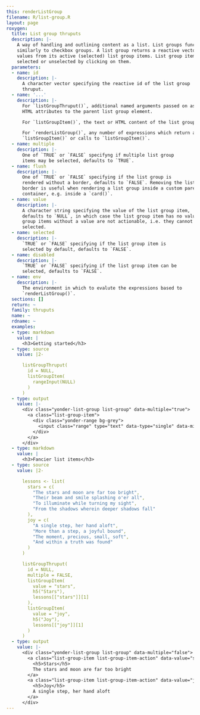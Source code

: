 ```yaml
---
this: renderListGroup
filename: R/list-group.R
layout: page
roxygen:
  title: List group thruputs
  description: |-
    A way of handling and outlining content as a list. List groups function
    similarly to checkbox groups. A list group returns a reactive vector of
    values from its active (selected) list group items. List group items are
    selected or unselected by clicking on them.
  parameters:
  - name: id
    description: |-
      A character vector specifying the reactive id of the list group
      thruput.
  - name: '...'
    description: |-
      For `listGroupThruput()`, additional named arguments passed on as
      HTML attributes to the parent list group element.

      For `listGroupItem()`, the text or HTML content of the list group item.

      For `renderListGroup()`, any number of expressions which return a
      `listGroupItem()` or calls to `listGroupItem()`.
  - name: multiple
    description: |-
      One of `TRUE` or `FALSE` specifyng if multiple list group
      items may be selected, defaults to `TRUE`.
  - name: flush
    description: |-
      One of `TRUE` or `FALSE` specifying if the list group is
      rendered without a border, defaults to `FALSE`. Removing the list group
      border is useful when rendering a list group inside a custom parent
      container, e.g. inside a `card()`.
  - name: value
    description: |-
      A character string specifying the value of the list group item,
      defaults to `NULL`, in which case the list group item has no value. List
      group items without a value are not actionable, i.e. they cannot be
      selected.
  - name: selected
    description: |-
      `TRUE` or `FALSE` specifying if the list group item is
      selected by default, defaults to `FALSE`.
  - name: disabled
    description: |-
      `TRUE` or `FALSE` specifying if the list group item can be
      selected, defaults to `FALSE`.
  - name: env
    description: |-
      The environment in which to evalute the expressions based to
      `renderListGroup()`.
  sections: []
  return: ~
  family: thruputs
  name: ~
  rdname: ~
  examples:
  - type: markdown
    value: |
      <h3>Getting started</h3>
  - type: source
    value: |2-

      listGroupThruput(
        id = NULL,
        listGroupItem(
          rangeInput(NULL)
        )
      )
  - type: output
    value: |-
      <div class="yonder-list-group list-group" data-multiple="true">
        <a class="list-group-item">
          <div class="yonder-range bg-grey">
            <input class="range" type="text" data-type="single" data-min="0" data-max="100" data-step="1" data-from="0" data-prettify-separator="," data-grid="TRUE" data-grid-num="4"/>
          </div>
        </a>
      </div>
  - type: markdown
    value: |
      <h3>Fancier list items</h3>
  - type: source
    value: |2-

      lessons <- list(
        stars = c(
          "The stars and moon are far too bright",
          "Their beam and smile splashing o'er all",
          "To illuminate while turning my sight",
          "From the shadows wherein deeper shadows fall"
        ),
        joy = c(
          "A single step, her hand aloft",
          "More than a step, a joyful bound",
          "The moment, precious, small, soft",
          "And within a truth was found"
        )
      )

      listGroupThruput(
        id = NULL,
        multiple = FALSE,
        listGroupItem(
          value = "stars",
          h5("Stars"),
          lessons[["stars"]][1]
        ),
        listGroupItem(
          value = "joy",
          h5("Joy"),
          lessons[["joy"]][1]
        )
      )
  - type: output
    value: |-
      <div class="yonder-list-group list-group" data-multiple="false">
        <a class="list-group-item list-group-item-action" data-value="stars">
          <h5>Stars</h5>
          The stars and moon are far too bright
        </a>
        <a class="list-group-item list-group-item-action" data-value="joy">
          <h5>Joy</h5>
          A single step, her hand aloft
        </a>
      </div>
---
```

